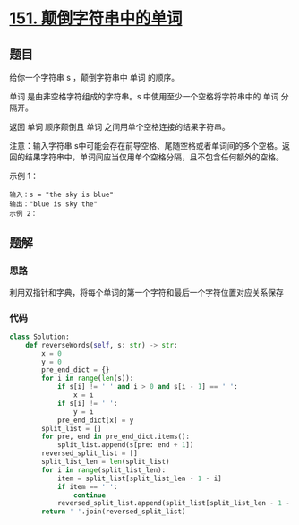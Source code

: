 # [151. 颠倒字符串中的单词](https://leetcode-cn.com/problems/reverse-words-in-a-string/)

## 题目

给你一个字符串 s ，颠倒字符串中 单词 的顺序。

单词 是由非空格字符组成的字符串。s 中使用至少一个空格将字符串中的 单词 分隔开。

返回 单词 顺序颠倒且 单词 之间用单个空格连接的结果字符串。

注意：输入字符串 s中可能会存在前导空格、尾随空格或者单词间的多个空格。返回的结果字符串中，单词间应当仅用单个空格分隔，且不包含任何额外的空格。

示例 1：

```
输入：s = "the sky is blue"
输出："blue is sky the"
示例 2：
```

## 题解

### 思路

利用双指针和字典，将每个单词的第一个字符和最后一个字符位置对应关系保存

### 代码

```python
class Solution:
    def reverseWords(self, s: str) -> str:
        x = 0
        y = 0
        pre_end_dict = {}
        for i in range(len(s)):
            if s[i] != ' ' and i > 0 and s[i - 1] == ' ':
                x = i
            if s[i] != ' ':
                y = i
            pre_end_dict[x] = y
        split_list = []
        for pre, end in pre_end_dict.items():
            split_list.append(s[pre: end + 1])
        reversed_split_list = []
        split_list_len = len(split_list)
        for i in range(split_list_len):
            item = split_list[split_list_len - 1 - i]
            if item == ' ':
                continue
            reversed_split_list.append(split_list[split_list_len - 1 - i])
        return ' '.join(reversed_split_list)
```





